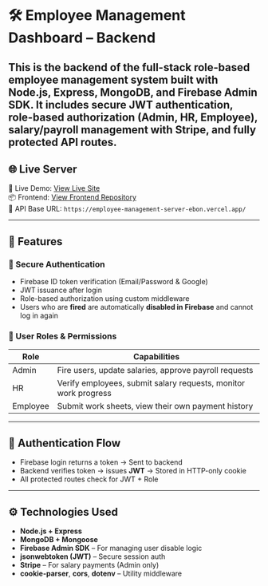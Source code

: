 # 🛠️ Employee Management Dashboard – Backend

This is the **backend** of the full-stack role-based employee management system built with **Node.js**, **Express**, **MongoDB**, and **Firebase Admin SDK**. It includes secure JWT authentication, role-based authorization (Admin, HR, Employee), salary/payroll management with Stripe, and fully protected API routes.
---

## 🌐 Live Server

🔗 Live Demo: [View Live Site](https://worksyncemployee.netlify.app/)  <br>
📦 Frontend: [View Frontend Repository](https://github.com/layekmia/Employee-managment-Full-stack-app.git)<br>
🔗 API Base URL: `https://employee-management-server-ebon.vercel.app/` 

---

## 📌 Features

### 🔐 Secure Authentication

- Firebase ID token verification (Email/Password & Google)
- JWT issuance after login
- Role-based authorization using custom middleware
- Users who are **fired** are automatically **disabled in Firebase** and cannot log in again

### 👥 User Roles & Permissions

| Role     | Capabilities                                                                 |
|----------|-------------------------------------------------------------------------------|
| Admin    | Fire users, update salaries, approve payroll requests                        |
| HR       | Verify employees, submit salary requests, monitor work progress              |
| Employee | Submit work sheets, view their own payment history                           |

---

## 🔑 Authentication Flow

- Firebase login returns a token → Sent to backend
- Backend verifies token → issues **JWT** → Stored in HTTP-only cookie
- All protected routes check for JWT + Role

---

## ⚙️ Technologies Used

- **Node.js + Express**
- **MongoDB + Mongoose**
- **Firebase Admin SDK** – For managing user disable logic
- **jsonwebtoken (JWT)** – Secure session auth
- **Stripe** – For salary payments (Admin only)
- **cookie-parser**, **cors**, **dotenv** – Utility middleware

